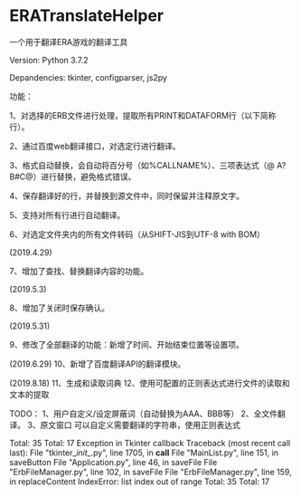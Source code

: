 # ERATranslateHelper
一个用于翻译ERA游戏的翻译工具

Version: Python 3.7.2

Depandencies: tkinter, configparser, js2py


功能：

1、对选择的ERB文件进行处理，提取所有PRINT和DATAFORM行（以下简称行）。

2、通过百度web翻译接口，对选定行进行翻译。

3、格式自动替换，会自动将百分号（如%CALLNAME%）、三项表达式（\@ A? B#C\@）进行替换，避免格式错误。

4、保存翻译好的行，并替换到源文件中，同时保留并注释原文字。

5、支持对所有行进行自动翻译。

6、对选定文件夹内的所有文件转码（从SHIFT-JIS到UTF-8 with BOM）

(2019.4.29)

7、增加了查找、替换翻译内容的功能。

(2019.5.3)

8、增加了关闭时保存确认。

(2019.5.31)

9、修改了全部翻译的功能：新增了时间、开始结束位置等设置项。

(2019.6.29)
10、新增了百度翻译API的翻译模块。

(2019.8.18)
11、生成和读取词典
12、使用可配置的正则表达式进行文件的读取和文本的提取

TODO：
1、用户自定义/设定屏蔽词（自动替换为AAA、BBB等）
2、全文件翻译。
3、原文窗口
可以自定义需要翻译的字符串，使用正则表达式


Total:  35
Total:  17
Exception in Tkinter callback
Traceback (most recent call last):
  File "tkinter\__init__.py", line 1705, in __call__
  File "MainList.py", line 151, in saveButton
  File "Application.py", line 46, in saveFile
  File "ErbFileManager.py", line 102, in saveFile
  File "ErbFileManager.py", line 159, in replaceContent
IndexError: list index out of range
Total:  35
Total:  17